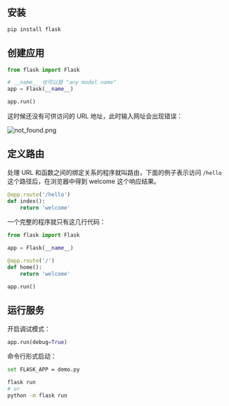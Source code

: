 ## 安装
```bash
pip install flask
```

## 创建应用

```python
from flask import Flask

# __name__ 也可以是 "any model name"
app = Flask(__name__)

app.run()
```

这时候还没有可供访问的 URL 地址，此时输入网址会出现错误：

![not_found.png](https://i.loli.net/2019/01/10/5c36b42bb307c.png)



## 定义路由
处理 URL 和函数之间的绑定关系的程序就叫路由，下面的例子表示访问 `/hello` 这个路径后，在浏览器中得到 welcome 这个响应结果。

```python
@app.route('/hello')
def index():
    return 'welcome'
```


一个完整的程序就只有这几行代码：

```python
from flask import Flask

app = Flask(__name__)

@app.route('/')
def home():
    return 'welcome'

app.run()
```



## 运行服务

开启调试模式：
```python
app.run(debug=True)
```

命令行形式启动：
```bash
set FLASK_APP = demo.py

flask run
# or 
python -m flask run
```





